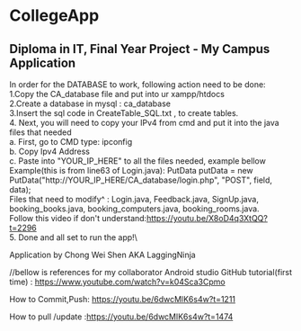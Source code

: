 # CollegeApp
## Diploma in IT, Final Year Project - My Campus Application

In order for the DATABASE to work, following action need to be done:\
1.Copy the CA_database file and put into ur xampp/htdocs\
2.Create a database in mysql : ca_database\
3.Insert the sql code in CreateTable_SQL.txt , to create tables.\
4. Next, you will need to copy your IPv4 from cmd and put it into the java files that needed\
   a. First, go to CMD type: ipconfig\
   b. Copy Ipv4 Address\
   c. Paste into "YOUR_IP_HERE" to all the files needed, example bellow\
Example(this is from line63 of Login.java): PutData putData = new PutData("http://YOUR_IP_HERE/CA_database/login.php", "POST", field, data);\
Files that need to modify^ : Login.java, Feedback.java, SignUp.java, booking_books.java, booking_computers.java, booking_rooms.java.\
Follow this video if don't understand:https://youtu.be/X8oD4q3XtQQ?t=2296 <br/>
5. Done and all set to run the app!\

Application by Chong Wei Shen AKA LaggingNinja

//bellow is references for my collaborator
Android studio GitHub tutorial(first time) : https://www.youtube.com/watch?v=k04Sca3Cpmo

How to Commit,Push: https://youtu.be/6dwcMlK6s4w?t=1211

How to pull /update :https://youtu.be/6dwcMlK6s4w?t=1474